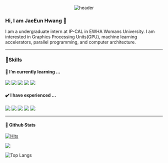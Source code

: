 <div align="center">
  
  ![header](https://capsule-render.vercel.app/api?type=Waving&text=Hello%World!)
</div>

### Hi, I am JaeEun Hwang 👋
I am a undergraduate intern at IP-CAL in EWHA Womans University. I am interested in Graphics Processing Units(GPU), machine learning accelerators, parallel programming, and computer architecture. 

------------------------------------------------------------------------------------------------

### 🌟Skills
#### 🌱 I’m currently learning ...

<img src="https://img.shields.io/badge/Anaconda-44A833?style=for-the-badge&logo=C++&logoColor=white">  <img src="https://img.shields.io/badge/PyTorch-EE4C2C?style=for-the-badge&logo=C++&logoColor=white">  <img src="https://img.shields.io/badge/C++-00599C?style=for-the-badge&logo=C++&logoColor=white">  <img src="https://img.shields.io/badge/CUDA-00599C?style=for-the-badge&logo=C++&logoColor=white">  <img src="https://img.shields.io/badge/AWS-232F3E?style=for-the-badge&logo=C++&logoColor=white">  

#### ✔️ I have experienced ...

<img src="https://img.shields.io/badge/DOCKER-2496ED?style=for-the-badge&logo=java&logoColor=white">  <img src="https://img.shields.io/badge/JAVA-007396?style=for-the-badge&logo=java&logoColor=white"> <img src="https://img.shields.io/badge/SQL-003B57?style=for-the-badge&logo=java&logoColor=white"> <img src="https://img.shields.io/badge/SLACK-4A154B?style=for-the-badge&logo=java&logoColor=white"> <img src="https://img.shields.io/badge/PYTHON-3776AB?style=for-the-badge&logo=java&logoColor=white">

------------------------------------------------------------------------------------------------
#### 💬 Github Stats

[![Hits](https://hits.seeyoufarm.com/api/count/incr/badge.svg?url=https%3A%2F%2Fgithub.com%2FjaeeunHwang&count_bg=%2379C83D&title_bg=%23555555&icon=&icon_color=%23E7E7E7&title=hits&edge_flat=false)](https://hits.seeyoufarm.com)

<p align="left"> 
  <img src="https://github-readme-stats.vercel.app/api?username=jaeeunHwang&theme=ambient_gradient&show_icons=true"/>
</p>

<!--[![Solved.ac
프로필](http://mazassumnida.wtf/api/v2/generate_badge?boj=wodms3127)](https://solved.ac/wodms3127)-->
![Top Langs](https://github-readme-stats.vercel.app/api/top-langs/?username=jaeeunHwang&layout=compact&theme=dark)



<!--
**jaeeunHwang/jaeeunHwang** is a ✨ _special_ ✨ repository because its `README.md` (this file) appears on your GitHub profile.

Here are some ideas to get you started:

- 🔭 I’m currently working on ...
- 🌱 I’m currently learning ...

- 👯 I’m looking to collaborate on ...
- 🤔 I’m looking for help with ...
- 💬 Ask me about ...
- 📫 How to reach me: ...
- 😄 Pronouns: ...
- ⚡ Fun fact: ...
-->
